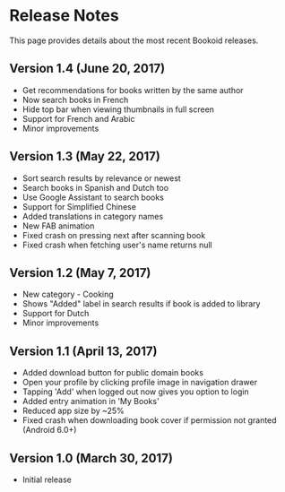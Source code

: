 # Release Notes

This page provides details about the most recent Bookoid releases.

## Version 1.4 (June 20, 2017)

* Get recommendations for books written by the same author
* Now search books in French
* Hide top bar when viewing thumbnails in full screen
* Support for French and Arabic
* Minor improvements

## Version 1.3 (May 22, 2017)

* Sort search results by relevance or newest
* Search books in Spanish and Dutch too
* Use Google Assistant to search books
* Support for Simplified Chinese
* Added translations in category names
* New FAB animation
* Fixed crash on pressing next after scanning book
* Fixed crash when fetching user's name returns null

## Version 1.2 (May 7, 2017)

* New category - Cooking
* Shows "Added" label in search results if book is added to library
* Support for Dutch
* Minor improvements

## Version 1.1 (April 13, 2017)

* Added download button for public domain books
* Open your profile by clicking profile image in navigation drawer
* Tapping 'Add' when logged out now gives you option to login
* Added entry animation in 'My Books'
* Reduced app size by ~25%
* Fixed crash when downloading book cover if permission not granted (Android 6.0+)

## Version 1.0 (March 30, 2017)

* Initial release
